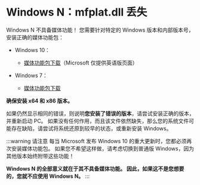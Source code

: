 # Windows N：mfplat.dll 丢失

Windows N 不具备媒体功能！ 您需要针对特定的 Windows 版本和内部版本号，安装正确的媒体功能包：

* Windows 10：
  * [媒体功能包下载](https://www.microsoft.com/en-us/software-download/mediafeaturepack)（Microsoft 仅提供英语版页面）

* Windows 7：
  * [媒体功能包下载](https://www.microsoft.com/download/details.aspx?id=16546)

**确保安装 x64 和 x86 版本。**

如果仍然显示相同的错误，则说明**您安装了错误的版本**，请尝试安装正确的版本，并重新启动 PC。 如果没有任何作用，而且该文件依然缺失，那么您的系统文件可能存在缺陷，请尝试将系统还原到较早的状态，或重新安装 Windows。

:::warning
请注意 每当 Microsoft 发布 Windows 10 的重大更新时，您都必须再次安装媒体功能包。 如果您不希望这样做，请考虑切换到普通版 Windows，因为其他版本始终附带这些功能！

**Windows N 的全部意义就在于其不具备媒体功能。 因此，如果这不是您想要的，您就不应使用 Windows N。**
:::